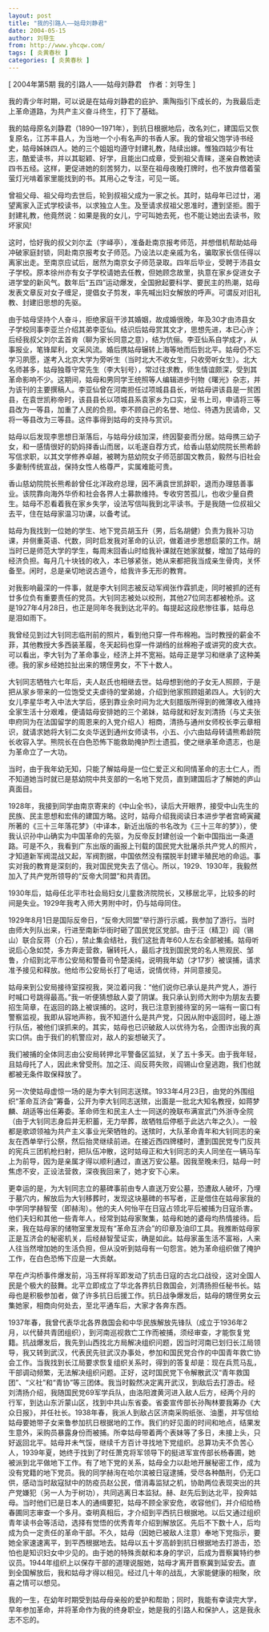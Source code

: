 ```yaml
---
layout: post
title: "我的引路人——姑母刘静君"
date: 2004-05-15
author: 刘导生
from: http://www.yhcqw.com/
tags: [ 炎黄春秋 ]
categories: [ 炎黄春秋 ]
---
```



[ 2004年第5期 我的引路人——姑母刘静君　作者：刘导生 ]

我的青少年时期，可以说是在姑母刘静君的庇护、熏陶指引下成长的，为我最后走上革命道路，为共产主义奋斗终生，打下了基础。


我的姑母原名刘静君（1890—1971年），到抗日根据地后，改名刘仁，建国后又恢复原名，江苏丰县人，为当地一个小有名声的书香人家。我的曾祖父饱学诗书经史，姑母姊妹四人。她的三个姐姐均遵守封建礼教，陆续出嫁。惟独四姑少有壮志，酷爱读书，并以其聪颖、好学，且能出口成章，受到祖父青睐，遂亲自教她读四书五经。这样，更促进她的刻苦努力，以至在祖母夜晚打牌时，也不放弃借着萤萤灯光啃着家里能找到的书。其用心之专注，可见一斑。


曾祖父母、祖父母均去世后，轮到叔祖父成为一家之长。其时，姑母年已过廿，渴望离家入正式学校读书，以求独立人生。及至请求叔祖父恩准时，遭到坚拒。囿于封建礼教，他竟然说：如果是我的女儿，宁可叫她去死，也不能让她出去读书，败坏家风!


这时，恰好我的叔父刘尔孟（字峄亭），准备赴南京报考师范，并想借机帮助姑母冲破家庭封锁，同赴南京报考女子师范。乃设法以走亲戚为名，骗取家长信任得以离家出走。至南京应试后，居然为南京女子师范录取。四年后毕业，受聘于沛县女子学校。原本徐州亦有女子学校请她去任教，但她顾念故里，执意在家乡促进女子进学堂的新风气。数年后“五四”运动爆发，全国掀起要科学、要民主的热潮，姑母发表文章反对女子缠足，提倡女子剪发，率先喊出妇女解放的呼声。可谓反对旧礼教、封建旧思想的先驱。


由于姑母坚持个人奋斗，拒绝家庭干涉其婚姻，故成婚很晚，年及30才由沛县女子学校同事李亚兰介绍其弟李亚仙。结识后姑母赏其文才，思想先进，本已心许；后经我叔父刘尔孟首肯（聊为家长同意之意），结为伉俪。李亚仙系自学成才，从事报业，笔锋犀利，文采风流。婚后携姑母辗转上海等地而后到北平。姑母仍不忘学习夙愿，遂考入北京大学为旁听生（当时北大不收女生，只收旁听女生）。北大名师甚多，姑母独尊守常先生（李大钊号），常过往求教，师生情谊颇深，受到其革命影响不少。这期间，姑母和男同学王统照等人编辑进步刊物《曙光》杂志，并为该刊的主要撰稿人。李亚仙曾在河南担任过项城县县长，听姑母讲该县是一贫困县，在袁世凯称帝时，该县县长以项城县系袁家乡为口实，呈书上司，申请将三等县改为一等县，加重了人民的负担。李不顾自己的名誉、地位、待遇为民请命，又将一等县改为三等县。这件事得到姑母的支持与赏识。


姑母以后发现李思想日渐落后，与姑母分歧加深，终因娶妾而分居。姑母携三幼子女，和一感情很好的奶妈择香山而居，以毛遂自荐方式，给香山慈幼院院长熊希龄写信求职，以其文学修养卓越，被聘为慈幼院女子师范部国文教员，毅然与旧社会多妻制传统宣战，保持女性人格尊严，实属难能可贵。


香山慈幼院院长熊希龄曾任北洋政府总理，因不满袁世凯辞职，退而办理慈善事业。该院靠向海外华侨和社会各界人士募款维持。专收穷苦孤儿，也收少量自费生。姑母不忍看着我在家乡失学，设法写信叫我到北平读书。于是我随一位叔祖父去平，住在姑母家温习功课，以备考试。


姑母为我找到一位她的学生、地下党员胡玉升（男，后名胡健）负责为我补习功课，并侧重英语、代数，同时启发我对革命的认识，做着进步思想启蒙的工作。胡当时已是师范大学的学生，每周末回香山时给我补课就在她家就餐，增加了姑母的经济负担。每月几十块钱的收入，本已够紧张，她从来都把我当成亲生骨肉，关怀备至。闲时，总是亲切地说古道今，给我许多无形的教育。


对我影响最深的一件事，就是李大钊同志被反动军阀张作霖抓走，同时被抓的还有廿多位负有重要责任的党员。大钊同志被处以绞刑，其他27位同志都被枪杀。这是1927年4月28日，也正是同年冬我到达北平的。每提起这段悲惨往事，姑母总是泪如雨下。


我曾经见到过大钊同志临刑前的照片，看到他只穿一件布棉袍。当时教授的薪金不菲，其他教授大多西装革履，冬天起码也穿一件湖绉的丝棉袍子或讲究的皮大衣。可以看出，李大钊为了革命事业，经济上并不宽裕。姑母正是学习和继承了这种美德。我的家乡经她拉扯出来的甥侄男女，不下十数人。


大钊同志牺牲六七年后，夫人赵氏也相继去世。姑母想到他的子女无人照顾，于是把从家乡带来的一位饱受丈夫虐待的堂弟媳，介绍到他家照顾姐弟四人。大钊的大女儿李星华考入中法大学后，感到靠业余时间为北大刻腊版所得到的微薄收入维持全家生活十分艰难，便请姑母安排她的三个弟妹，姑母就和好友刘清扬（与丈夫张申府同为在法国留学的周恩来的入党介绍人）相商，清扬与通州女师校长李云章相识，就请求她将大钊二女炎华送到通州女师读书，小五、小六由姑母转请熊希龄院长收容入学。熊院长在白色恐怖下能救助掩护烈士遗孤，使之继承革命遗志，也是为革命立了一大功。

当时，由于我年幼无知，只能了解姑母是一位仁爱正义和同情革命的志士仁人，而不知道她当时就已是慈幼院中共支部的一名地下党员，直到建国后才了解她的庐山真面目。


1928年，我接到同学由南京寄来的《中山全书》，读后大开眼界，接受中山先生的民族、民主思想和宏伟的建国方略。这时，姑母介绍我阅读日本进步学者宫崎寅藏所著的《三十三年落花梦》（中译本，新近出版的书名改为《三十三年的梦》），使我认识孙中山确实为中国革命的先驱，为反帝反封建创设一个新中国指出一条道路。可是不久，我看到广东出版的画报上刊载的国民党大批屠杀共产党人的照片，才知道新军阀混战又起，军阀割据，中国依然没有摆脱半封建半殖民地的命运。事实对我的教育是深刻的，我对国民党失去了信心。所以，1929、1930年，我毅然加入了共产党所领导的“反帝大同盟”和共青团。

1930年后，姑母任北平市社会局妇女儿童救济院院长，又移居北平，比较多的时间是失业。1929年我考入师大男附中时，仍与姑母同住。


1929年8月1日是国际反帝日，“反帝大同盟”举行游行示威，我参加了游行。当时由师大列队出来，行进至南新华街时砸了国民党区党部。由于汪（精卫）阎（锡山）联合反蒋（介石），禁止集会结社，我们这批青年60人左右全部被捕。姑母听说后心急如焚，多方奔走营救，辗转托人，最后才找到国民党的名人熊观民、邹鲁，介绍到北平市公安局和警备司令楚溪纯，说明我年幼（才17岁）被误捕，请求准予接见和释放。他给市公安局长打了电话，说情优待，并同意接见。


姑母来到公安局接待室探视我，哭泣着问我：“他们说你已承认是共产党人，游行时喊口号跳得最高。”我一听便猜想敌人耍了阴谋。我只承认到师大附中为朋友去要招生简章，在返回的路上被误捕的。这时，我已注意到接待室的另一端有一窗口有警察监视，我即从容地声称，我不知道什么是共产党，只因从附中返回时，碰上游行队伍，被他们误抓来的。其实，姑母也已识破敌人以优待为名，企图诈出我的真实口供。由于我们的机警应对，敌人的妄想破灭了。


我们被捕的全体同志由公安局转押北平警备区监狱，关了五十多天。由于我年轻，且姑母托了人，因此未曾受刑。加之汪、阎反蒋失败，阎锡山仓皇逃跑，我们也就都被无条件取保释放了。


另一次使姑母虚惊一场的是为李大钊同志送殡。1933年4月23日，由党的外围组织“革命互济会”筹备，公开为李大钊同志送殡，出面是一批北大知名教授，如蒋梦麟、胡适等出任筹委。革命师生和民主人士一同送的挽联布满宣武门外浙寺全院（由于大钊同志身后并无积蓄，无力举葬，故牺牲后停柩于此达六年之久）。一般都是歌颂领袖为共产主义事业光荣牺牲的。送殡时，大队革命青年和大钊同志的亲友在西单举行公祭，然后抬灵继续前进。在接近西四牌楼时，遭到国民党专门反共的宪兵三团机枪扫射，把队伍冲散，这时姑母正和大钊同志的夫人同坐在一辆马车上为前导，因为是亲属才得以顺利通过，直送万安公墓。因我至晚未归，姑母一时焦虑不安，正设法营救，深夜我回来了，她才安下心来。


更幸运的是，为大钊同志立的墓碑事前由专人直送万安公墓，恐遭敌人破坏，乃埋于墓穴内，解放后为大钊移葬时，发现这块墓碑的书写者，正是借住在姑母家我的中学同学赫智莹（即赫洵）。他的夫人何怡平在日寇占领北平后被捕为日寇杀害。他们夫妇和其他一些青年人，经常到姑母家聚集，姑母和她的婆母均热情接待。后来，我在姑母家的储物室里发现有“革命互济会”的印章及油印工具。我推断姑母家正是互济会的秘密机关，后经赫智莹证实，确是如此。姑母家虽生活不富裕，人来人往当然增加她的生活负担，但从没听到姑母有一句怨言。她为革命组织做了掩护工作，在白色恐怖下应是一大贡献。


早在卢沟桥事件爆发前，冯玉样将军即发动了抗击日寇的古北口战役，这对全国人民是个极大的鼓舞。北平立即成立了华北各界抗日救国会，刘清扬担任秘书长。姑母也是积极参加者，做了许多抗日后援工作。抗日战争爆发后，姑母的甥侄男女云集她家，相商向何处去，至北平通车后，大家才各奔东西。


1937年春，我曾代表华北各界救国会和中华民族解放先锋队（成立于1936年2月，以代替共青团组织），到河南巡视救亡工作而被捕，须经审查，才能恢复党籍。抗战爆发后，我先到山西找北方局解决组织问题，因当时河南已划归长江局领导，我又转到武汉，代表民先驻武汉办事处，参加和国民党合作的中国青年救亡协会工作。当我找到长江局要求恢复组织关系时，得到的答复却是：现在兵荒马乱，干部调动频繁，无法解决组织问题。正好，这时国民党下令解散武汉“青年救国团”、“义社”和“青协”等三团体。我当时毅然决定离开武汉，到敌后去打游击。经刘清扬介绍，我随国民党69军学兵队，由洛阳渡黄河进入敌人后方，经两个月的行军，到达山东沂蒙山区，找到中共山东省委。省委宣传部长孙陶林要我筹办《大众日报》，并任社长。1938年春，我派人到敌占区济南采购纸张、油墨，并写信给姑母要她带子女来鲁参加抗日根据地的工作。我们约好见面的时间和地点，结果发生意外，采购员暴露身份而被捕。所幸姑母带着两个表妹等了多日，未接上头，只好返回北平。姑母并未气馁，继续千方百计寻找地下党组织。总算功夫不负苦心人，1939年夏，她终于找到了时任萧克将军领导下的挺进军宣传部长杨春圃，她被派到北平做地下工作。有了地下党的关系，姑母全力以赴地开展秘密工作，成为没有党籍的地下党员。我的同学赫洵在哈尔滨被日寇逮捕，受尽各种酷刑，仍无口供，感动当时敌寇狱中的防疫员赵公民，借消毒监狱之机，协助两位表现突出的共产党嫌犯（另一人为于树功），共同逃离日本监狱。赫、赵先后到达北平，投奔姑母。当时他们已是日本人的通缉要犯，姑母不顾全家安危，收容他们，并介绍给杨春圃同志审查一个多月。查明真相后，才介绍到平西抗日根据地。以后又通过组织青年读书会等活动，选择有觉悟的优秀青年介绍到解放区。先后不下数十人，后均成为负一定责任的革命干部。不久，姑母（因她已被敌人注意）奉地下党指示，要她全家速速离平，到平西根据地去。姑母以五十岁高龄到抗日根据地去打游击，恐怕也是知识妇女中少见的。由于她的特殊贡献和本身的学识，后成为晋察冀特约参议员。1944年组织上以保存干部的道理说服她，姑母才离开晋察冀到延安去。直到全国解放后，我和姑母才得以相见。经过几十年的战乱，大家能健康的相聚，欣喜之情可以想见。

我的一生，在幼年时期受到姑母母亲般的爱护和帮助；同时，我能有幸读完大学，早年参加革命，并将革命作为我的终身职业，她是我的引路人和保护人，这是我永志不忘的。


